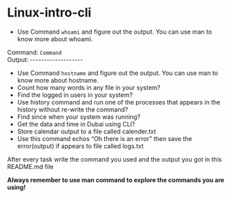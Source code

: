 # Linux-intro-cli


-	Use Command ` whoami ` and figure out the output.
You can use man to know more about whoami.

Command: ` Command ` <br/>
Output: -------------------


-	Use Command ` hostname ` and figure out the output.
You can use man to know more about hostname.
-	Count how many words in any file in your system?
-	Find the logged in users in your system?
-	Use history command and run one of the processes that appears in the history without re-write the command?
-	Find since when your system was running?
-	Get the data and time in Dubai using CLI?
-	Store calendar output to a file called calender.txt
-	Use this command echos “Oh there is an error” then save the error(output) if appears to file called logs.txt

 After every task write the command you used 
 and the output you got in this README.md file


**Always remember to use man command to explore the commands you are using!**



